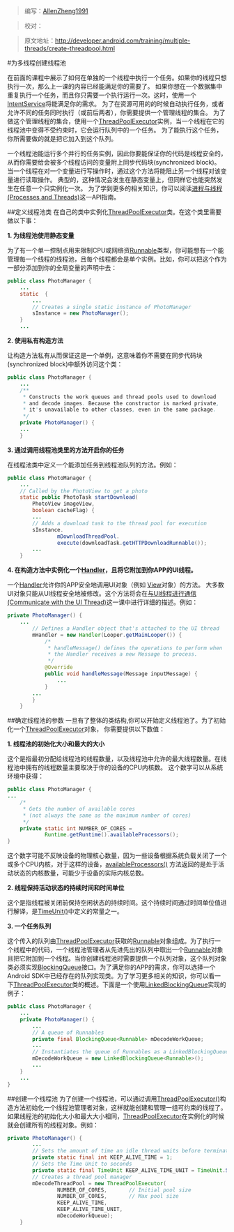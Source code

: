 > 编写：<a href="https://github.com/AllenZheng1991" target="_blank">AllenZheng1991</a>

> 校对：

> 原文地址：<a href="http://developer.android.com/training/multiple-threads/create-threadpool.html" target="_blank">http://developer.android.com/training/multiple-threads/create-threadpool.html</a>



#为多线程创建线程池

在前面的课程中展示了如何在单独的一个线程中执行一个任务。如果你的线程只想执行一次，那么上一课的内容已经能满足你的需要了。
如果你想在一个数据集中重复执行一个任务，而且你只需要一个执行运行一次。这时，使用一个<a href="http://developer.android.com/reference/android/app/IntentService.html" target="_blank">IntentService</a>将能满足你的需求。
为了在资源可用的的时候自动执行任务，或者允许不同的任务同时执行（或前后两者），你需要提供一个管理线程的集合。
为了做这个管理线程的集合，使用一个<a href="http://developer.android.com/reference/java/util/concurrent/ThreadPoolExecutor.html" target="_blank">ThreadPoolExecutor</a>实例，当一个线程在它的线程池中变得不受约束时，它会运行队列中的一个任务。
为了能执行这个任务，你所需要做的就是把它加入到这个队列。

一个线程池能运行多个并行的任务实例，因此你要能保证你的代码是线程安全的，从而你需要给会被多个线程访问的变量附上同步代码块(synchronized block)。
当一个线程在对一个变量进行写操作时，通过这个方法将能阻止另一个线程对该变量进行读取操作。
典型的，这种情况会发生在静态变量上，但同样它也能突然发生在任意一个只实例化一次。
为了学到更多的相关知识，你可以阅读<a href="http://developer.android.com/guide/components/processes-and-threads.html" target="_blank">进程与线程(Processes and Threads)</a>这一API指南。

##定义线程池类
在自己的类中实例化<a href="http://developer.android.com/reference/java/util/concurrent/ThreadPoolExecutor.html" target="_blank">ThreadPoolExecutor</a>类。在这个类里需要做以下事：

**1.   为线程池使用静态变量**

为了有一个单一控制点用来限制CPU或网络资<a href="http://developer.android.com/reference/java/lang/Runnable.html" target="_blank">Runnable</a>类型，你可能想有一个能管理每一个线程的线程池，且每个线程都会是单个实例。比如，你可以把这个作为一部分添加到你的全局变量的声明中去：
```java
public class PhotoManager {
    ...
    static  {
        ...
        // Creates a single static instance of PhotoManager
        sInstance = new PhotoManager();
    }
    ...
```
**2.   使用私有构造方法**

 让构造方法私有从而保证这是一个单例，这意味着你不需要在同步代码块(synchronized block)中额外访问这个类：
```java
public class PhotoManager {
    ...
    /**
     * Constructs the work queues and thread pools used to download
     * and decode images. Because the constructor is marked private,
     * it's unavailable to other classes, even in the same package.
     */
    private PhotoManager() {
    ...
    }
```

**3.   通过调用线程池类里的方法开启你的任务**

 在线程池类中定义一个能添加任务到线程池队列的方法。例如：
```java
public class PhotoManager {
    ...
    // Called by the PhotoView to get a photo
    static public PhotoTask startDownload(
        PhotoView imageView,
        boolean cacheFlag) {
        ...
        // Adds a download task to the thread pool for execution
        sInstance.
                mDownloadThreadPool.
                execute(downloadTask.getHTTPDownloadRunnable());
        ...
    }
```
**4.   在构造方法中实例化一个<a href="http://developer.android.com/reference/android/os/Handler.html" target="_blank">Handler</a>，且将它附加到你APP的UI线程。**

一个<a href="http://developer.android.com/reference/android/os/Handler.html" target="_blank">Handler</a>允许你的APP安全地调用UI对象（例如  <a href="http://developer.android.com/reference/android/view/View.html" target="_blank">View</a>对象）的方法。
     大多数UI对象只能从UI线程安全地被修改。这个方法将会在<a href="performance/multi-threads/communicate-ui.html" target="_blank">与UI线程进行通信(Communicate with the UI Thread)</a>这一课中进行详细的描述。例如：
```java
private PhotoManager() {
    ...
        // Defines a Handler object that's attached to the UI thread
        mHandler = new Handler(Looper.getMainLooper()) {
            /*
             * handleMessage() defines the operations to perform when
             * the Handler receives a new Message to process.
             */
            @Override
            public void handleMessage(Message inputMessage) {
                ...
            }
        ...
        }
    }
```
##确定线程池的参数
一旦有了整体的类结构,你可以开始定义线程池了。为了初始化一个<a href="http://developer.android.com/reference/java/util/concurrent/ThreadPoolExecutor.html" target="_blank">ThreadPoolExecutor</a>对象，
你需要提供以下数值：

**1.  线程池的初始化大小和最大的大小**

这个是指最初分配给线程池的线程数量，以及线程池中允许的最大线程数量。在线程池中拥有的线程数量主要取决于你的设备的CPU内核数。
    这个数字可以从系统环境中获得：
```java
public class PhotoManager {
...
    /*
     * Gets the number of available cores
     * (not always the same as the maximum number of cores)
     */
    private static int NUMBER_OF_CORES =
            Runtime.getRuntime().availableProcessors();
}
```
这个数字可能不反映设备的物理核心数量，因为一些设备根据系统负载关闭了一个或多个CPU内核，对于这样的设备，<a href="http://developer.android.com/reference/java/lang/Runtime.html#availableProcessors()" target="_blank">availableProcessors()</a>
方法返回的是处于活动状态的内核数量，可能少于设备的实际内核总数。

**2. 线程保持活动状态的持续时间和时间单位**

   这个是指线程被关闭前保持空闲状态的持续时间。这个持续时间通过时间单位值进行解译，是<a href="http://developer.android.com/reference/java/util/concurrent/TimeUnit.html" target="_blank">TimeUnit()</a>中定义的常量之一。

**3. 一个任务队列**

   这个传入的队列由<a href="http://developer.android.com/reference/java/util/concurrent/ThreadPoolExecutor.html" target="_blank">ThreadPoolExecutor</a>获取的<a href="http://developer.android.com/reference/java/lang/Runnable.html" target="_blank">Runnable</a>对象组成。为了执行一个线程中的代码，一个线程池管理者从先进先出的队列中取出一个<a href="http://developer.android.com/reference/java/lang/Runnable.html" target="_blank">Runnable</a>对象且把它附加到一个线程。当你创建线程池时需要提供一个队列对象，这个队列对象类必须实现<a href="http://developer.android.com/reference/java/util/concurrent/BlockingQueue.html" target="_blank">BlockingQueue</a>接口。为了满足你的APP的需求，你可以选择一个Android SDK中已经存在的队列实现类。为了学习更多相关的知识，你可以看一下<a href="http://developer.android.com/reference/java/util/concurrent/ThreadPoolExecutor.html" target="_blank">ThreadPoolExecutor</a>类的概述。下面是一个使用<a href="http://developer.android.com/reference/java/util/concurrent/LinkedBlockingQueue.html" target="_blank">LinkedBlockingQueue</a>实现的例子：
```java
public class PhotoManager {
    ...
    private PhotoManager() {
        ...
        // A queue of Runnables
        private final BlockingQueue<Runnable> mDecodeWorkQueue;
        ...
        // Instantiates the queue of Runnables as a LinkedBlockingQueue
        mDecodeWorkQueue = new LinkedBlockingQueue<Runnable>();
        ...
    }
    ...
}
```
##创建一个线程池
为了创建一个线程池，可以通过调用<a href="http://developer.android.com/reference/java/util/concurrent/ThreadPoolExecutor.html#ThreadPoolExecutor(int, int, long, java.util.concurrent.TimeUnit, java.util.concurrent.BlockingQueue<java.lang.Runnable>)" target="_blank">ThreadPoolExecutor()</a>构造方法初始化一个线程池管理者对象，这样就能创建和管理一组可约束的线程了。如果线程池的初始化大小和最大大小相同，<a href="http://developer.android.com/reference/java/util/concurrent/ThreadPoolExecutor.html" target="_blank">ThreadPoolExecutor</a>在实例化的时候就会创建所有的线程对象。例如：
```java
private PhotoManager() {
        ...
        // Sets the amount of time an idle thread waits before terminating
        private static final int KEEP_ALIVE_TIME = 1;
        // Sets the Time Unit to seconds
        private static final TimeUnit KEEP_ALIVE_TIME_UNIT = TimeUnit.SECONDS;
        // Creates a thread pool manager
        mDecodeThreadPool = new ThreadPoolExecutor(
                NUMBER_OF_CORES,       // Initial pool size
                NUMBER_OF_CORES,       // Max pool size
                KEEP_ALIVE_TIME,
                KEEP_ALIVE_TIME_UNIT,
                mDecodeWorkQueue);
    }
```



